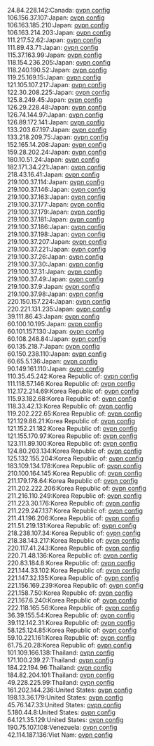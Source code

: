 24.84.228.142:Canada: [ovpn config](vpn/24_84_228_142.ovpn)  
106.156.37.107:Japan: [ovpn config](vpn/106_156_37_107.ovpn)  
106.163.185.210:Japan: [ovpn config](vpn/106_163_185_210.ovpn)  
106.163.214.203:Japan: [ovpn config](vpn/106_163_214_203.ovpn)  
111.217.52.62:Japan: [ovpn config](vpn/111_217_52_62.ovpn)  
111.89.43.71:Japan: [ovpn config](vpn/111_89_43_71.ovpn)  
115.37.163.99:Japan: [ovpn config](vpn/115_37_163_99.ovpn)  
118.154.236.205:Japan: [ovpn config](vpn/118_154_236_205.ovpn)  
118.240.190.52:Japan: [ovpn config](vpn/118_240_190_52.ovpn)  
119.25.169.15:Japan: [ovpn config](vpn/119_25_169_15.ovpn)  
121.105.107.217:Japan: [ovpn config](vpn/121_105_107_217.ovpn)  
122.30.208.225:Japan: [ovpn config](vpn/122_30_208_225.ovpn)  
125.8.249.45:Japan: [ovpn config](vpn/125_8_249_45.ovpn)  
126.29.228.48:Japan: [ovpn config](vpn/126_29_228_48.ovpn)  
126.74.144.97:Japan: [ovpn config](vpn/126_74_144_97.ovpn)  
126.89.172.141:Japan: [ovpn config](vpn/126_89_172_141.ovpn)  
133.203.67.197:Japan: [ovpn config](vpn/133_203_67_197.ovpn)  
133.218.209.75:Japan: [ovpn config](vpn/133_218_209_75.ovpn)  
152.165.14.208:Japan: [ovpn config](vpn/152_165_14_208.ovpn)  
159.28.202.24:Japan: [ovpn config](vpn/159_28_202_24.ovpn)  
180.10.51.24:Japan: [ovpn config](vpn/180_10_51_24.ovpn)  
182.171.34.221:Japan: [ovpn config](vpn/182_171_34_221.ovpn)  
218.43.16.41:Japan: [ovpn config](vpn/218_43_16_41.ovpn)  
219.100.37.114:Japan: [ovpn config](vpn/219_100_37_114.ovpn)  
219.100.37.146:Japan: [ovpn config](vpn/219_100_37_146.ovpn)  
219.100.37.163:Japan: [ovpn config](vpn/219_100_37_163.ovpn)  
219.100.37.177:Japan: [ovpn config](vpn/219_100_37_177.ovpn)  
219.100.37.179:Japan: [ovpn config](vpn/219_100_37_179.ovpn)  
219.100.37.181:Japan: [ovpn config](vpn/219_100_37_181.ovpn)  
219.100.37.186:Japan: [ovpn config](vpn/219_100_37_186.ovpn)  
219.100.37.198:Japan: [ovpn config](vpn/219_100_37_198.ovpn)  
219.100.37.207:Japan: [ovpn config](vpn/219_100_37_207.ovpn)  
219.100.37.221:Japan: [ovpn config](vpn/219_100_37_221.ovpn)  
219.100.37.26:Japan: [ovpn config](vpn/219_100_37_26.ovpn)  
219.100.37.30:Japan: [ovpn config](vpn/219_100_37_30.ovpn)  
219.100.37.31:Japan: [ovpn config](vpn/219_100_37_31.ovpn)  
219.100.37.49:Japan: [ovpn config](vpn/219_100_37_49.ovpn)  
219.100.37.9:Japan: [ovpn config](vpn/219_100_37_9.ovpn)  
219.100.37.98:Japan: [ovpn config](vpn/219_100_37_98.ovpn)  
220.150.157.224:Japan: [ovpn config](vpn/220_150_157_224.ovpn)  
220.221.131.235:Japan: [ovpn config](vpn/220_221_131_235.ovpn)  
39.111.86.43:Japan: [ovpn config](vpn/39_111_86_43.ovpn)  
60.100.10.195:Japan: [ovpn config](vpn/60_100_10_195.ovpn)  
60.101.157.130:Japan: [ovpn config](vpn/60_101_157_130.ovpn)  
60.108.248.84:Japan: [ovpn config](vpn/60_108_248_84.ovpn)  
60.135.218.7:Japan: [ovpn config](vpn/60_135_218_7.ovpn)  
60.150.238.110:Japan: [ovpn config](vpn/60_150_238_110.ovpn)  
60.65.5.136:Japan: [ovpn config](vpn/60_65_5_136.ovpn)  
90.149.161.110:Japan: [ovpn config](vpn/90_149_161_110.ovpn)  
110.35.45.242:Korea Republic of: [ovpn config](vpn/110_35_45_242.ovpn)  
111.118.57.146:Korea Republic of: [ovpn config](vpn/111_118_57_146.ovpn)  
112.172.214.69:Korea Republic of: [ovpn config](vpn/112_172_214_69.ovpn)  
115.93.182.68:Korea Republic of: [ovpn config](vpn/115_93_182_68.ovpn)  
118.33.42.13:Korea Republic of: [ovpn config](vpn/118_33_42_13.ovpn)  
119.202.222.65:Korea Republic of: [ovpn config](vpn/119_202_222_65.ovpn)  
121.129.86.21:Korea Republic of: [ovpn config](vpn/121_129_86_21.ovpn)  
121.152.21.182:Korea Republic of: [ovpn config](vpn/121_152_21_182.ovpn)  
121.155.170.97:Korea Republic of: [ovpn config](vpn/121_155_170_97.ovpn)  
123.111.89.100:Korea Republic of: [ovpn config](vpn/123_111_89_100.ovpn)  
124.80.203.134:Korea Republic of: [ovpn config](vpn/124_80_203_134.ovpn)  
125.132.155.204:Korea Republic of: [ovpn config](vpn/125_132_155_204.ovpn)  
183.109.134.178:Korea Republic of: [ovpn config](vpn/183_109_134_178.ovpn)  
210.100.164.145:Korea Republic of: [ovpn config](vpn/210_100_164_145.ovpn)  
211.179.178.64:Korea Republic of: [ovpn config](vpn/211_179_178_64.ovpn)  
211.202.222.206:Korea Republic of: [ovpn config](vpn/211_202_222_206.ovpn)  
211.216.110.249:Korea Republic of: [ovpn config](vpn/211_216_110_249.ovpn)  
211.223.30.176:Korea Republic of: [ovpn config](vpn/211_223_30_176.ovpn)  
211.229.247.137:Korea Republic of: [ovpn config](vpn/211_229_247_137.ovpn)  
211.41.196.206:Korea Republic of: [ovpn config](vpn/211_41_196_206.ovpn)  
211.51.219.131:Korea Republic of: [ovpn config](vpn/211_51_219_131.ovpn)  
218.238.107.34:Korea Republic of: [ovpn config](vpn/218_238_107_34.ovpn)  
218.38.143.217:Korea Republic of: [ovpn config](vpn/218_38_143_217.ovpn)  
220.117.41.243:Korea Republic of: [ovpn config](vpn/220_117_41_243.ovpn)  
220.71.48.136:Korea Republic of: [ovpn config](vpn/220_71_48_136.ovpn)  
220.83.184.8:Korea Republic of: [ovpn config](vpn/220_83_184_8.ovpn)  
221.144.33.102:Korea Republic of: [ovpn config](vpn/221_144_33_102.ovpn)  
221.147.32.135:Korea Republic of: [ovpn config](vpn/221_147_32_135.ovpn)  
221.156.169.239:Korea Republic of: [ovpn config](vpn/221_156_169_239.ovpn)  
221.158.7.50:Korea Republic of: [ovpn config](vpn/221_158_7_50.ovpn)  
221.167.6.240:Korea Republic of: [ovpn config](vpn/221_167_6_240.ovpn)  
222.118.165.56:Korea Republic of: [ovpn config](vpn/222_118_165_56.ovpn)  
36.39.155.54:Korea Republic of: [ovpn config](vpn/36_39_155_54.ovpn)  
39.112.142.31:Korea Republic of: [ovpn config](vpn/39_112_142_31.ovpn)  
58.125.124.85:Korea Republic of: [ovpn config](vpn/58_125_124_85.ovpn)  
59.10.221.161:Korea Republic of: [ovpn config](vpn/59_10_221_161.ovpn)  
61.75.20.28:Korea Republic of: [ovpn config](vpn/61_75_20_28.ovpn)  
101.109.166.138:Thailand: [ovpn config](vpn/101_109_166_138.ovpn)  
171.100.239.27:Thailand: [ovpn config](vpn/171_100_239_27.ovpn)  
184.22.194.96:Thailand: [ovpn config](vpn/184_22_194_96.ovpn)  
184.82.204.101:Thailand: [ovpn config](vpn/184_82_204_101.ovpn)  
49.228.225.99:Thailand: [ovpn config](vpn/49_228_225_99.ovpn)  
161.202.144.236:United States: [ovpn config](vpn/161_202_144_236.ovpn)  
198.13.36.179:United States: [ovpn config](vpn/198_13_36_179.ovpn)  
45.76.147.33:United States: [ovpn config](vpn/45_76_147_33.ovpn)  
5.180.44.8:United States: [ovpn config](vpn/5_180_44_8.ovpn)  
64.121.35.129:United States: [ovpn config](vpn/64_121_35_129.ovpn)  
190.75.107.108:Venezuela: [ovpn config](vpn/190_75_107_108.ovpn)  
42.114.187.136:Viet Nam: [ovpn config](vpn/42_114_187_136.ovpn)  
